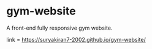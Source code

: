 # gym-website

A front-end fully responsive gym website.

link = https://suryakiran7-2002.github.io/gym-website/
